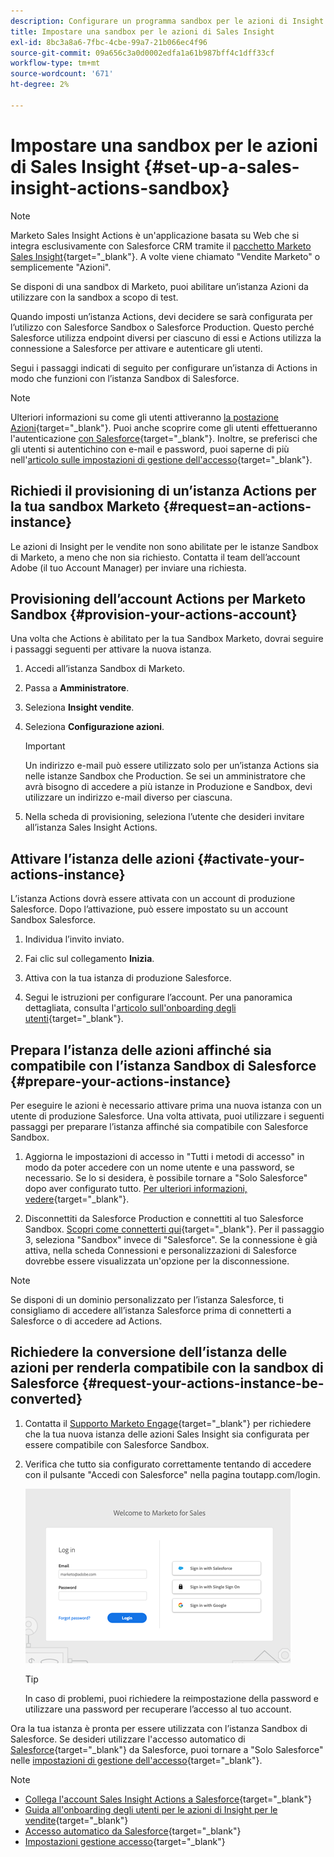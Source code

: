 ```yaml
---
description: Configurare un programma sandbox per le azioni di Insight per le vendite - Documenti Marketo - Documentazione del prodotto
title: Impostare una sandbox per le azioni di Sales Insight
exl-id: 8bc3a8a6-7fbc-4cbe-99a7-21b066ec4f96
source-git-commit: 09a656c3a0d0002edfa1a61b987bff4c1dff33cf
workflow-type: tm+mt
source-wordcount: '671'
ht-degree: 2%

---
```


# Impostare una sandbox per le azioni di Sales Insight {#set-up-a-sales-insight-actions-sandbox}

>[!NOTE]
>
>Marketo Sales Insight Actions è un&#39;applicazione basata su Web che si integra esclusivamente con Salesforce CRM tramite il [pacchetto Marketo Sales Insight](/help/marketo/product-docs/marketo-sales-insight/msi-for-salesforce/installation/install-marketo-sales-insight-package-in-salesforce-appexchange.md){target="_blank"}. A volte viene chiamato &quot;Vendite Marketo&quot; o semplicemente &quot;Azioni&quot;.

Se disponi di una sandbox di Marketo, puoi abilitare un’istanza Azioni da utilizzare con la sandbox a scopo di test.

Quando imposti un’istanza Actions, devi decidere se sarà configurata per l’utilizzo con Salesforce Sandbox o Salesforce Production. Questo perché Salesforce utilizza endpoint diversi per ciascuno di essi e Actions utilizza la connessione a Salesforce per attivare e autenticare gli utenti.

Segui i passaggi indicati di seguito per configurare un’istanza di Actions in modo che funzioni con l’istanza Sandbox di Salesforce.

>[!NOTE]
>
>Ulteriori informazioni su come gli utenti attiveranno [la postazione Azioni](/help/marketo/product-docs/marketo-sales-insight/actions/getting-started/sales-insight-actions-user-onboarding-checklist.md){target="_blank"}. Puoi anche scoprire come gli utenti effettueranno l&#39;autenticazione [con Salesforce](/help/marketo/product-docs/marketo-sales-insight/actions/admin/auto-login-from-salesforce.md){target="_blank"}. Inoltre, se preferisci che gli utenti si autentichino con e-mail e password, puoi saperne di più nell&#39;[articolo sulle impostazioni di gestione dell&#39;accesso](/help/marketo/product-docs/marketo-sales-insight/actions/admin/login-management-settings.md){target="_blank"}.

## Richiedi il provisioning di un’istanza Actions per la tua sandbox Marketo {#request=an-actions-instance}

Le azioni di Insight per le vendite non sono abilitate per le istanze Sandbox di Marketo, a meno che non sia richiesto. Contatta il team dell’account Adobe (il tuo Account Manager) per inviare una richiesta.

## Provisioning dell’account Actions per Marketo Sandbox {#provision-your-actions-account}

Una volta che Actions è abilitato per la tua Sandbox Marketo, dovrai seguire i passaggi seguenti per attivare la nuova istanza.

1. Accedi all’istanza Sandbox di Marketo.

1. Passa a **Amministratore**.

1. Seleziona **Insight vendite**.

1. Seleziona **Configurazione azioni**.

   >[!IMPORTANT]
   >
   >Un indirizzo e-mail può essere utilizzato solo per un’istanza Actions sia nelle istanze Sandbox che Production. Se sei un amministratore che avrà bisogno di accedere a più istanze in Produzione e Sandbox, devi utilizzare un indirizzo e-mail diverso per ciascuna.

1. Nella scheda di provisioning, seleziona l’utente che desideri invitare all’istanza Sales Insight Actions.

## Attivare l’istanza delle azioni {#activate-your-actions-instance}

L’istanza Actions dovrà essere attivata con un account di produzione Salesforce. Dopo l’attivazione, può essere impostato su un account Sandbox Salesforce.

1. Individua l’invito inviato.

1. Fai clic sul collegamento **Inizia**.

1. Attiva con la tua istanza di produzione Salesforce.

1. Segui le istruzioni per configurare l’account. Per una panoramica dettagliata, consulta l&#39;[articolo sull&#39;onboarding degli utenti](/help/marketo/product-docs/marketo-sales-insight/actions/getting-started/sales-insight-actions-user-onboarding-guide.md){target="_blank"}.

## Prepara l’istanza delle azioni affinché sia compatibile con l’istanza Sandbox di Salesforce {#prepare-your-actions-instance}

Per eseguire le azioni è necessario attivare prima una nuova istanza con un utente di produzione Salesforce. Una volta attivata, puoi utilizzare i seguenti passaggi per preparare l’istanza affinché sia compatibile con Salesforce Sandbox.

1. Aggiorna le impostazioni di accesso in &quot;Tutti i metodi di accesso&quot; in modo da poter accedere con un nome utente e una password, se necessario. Se lo si desidera, è possibile tornare a &quot;Solo Salesforce&quot; dopo aver configurato tutto. [Per ulteriori informazioni, vedere](/help/marketo/product-docs/marketo-sales-insight/actions/admin/login-management-settings.md){target="_blank"}.

1. Disconnettiti da Salesforce Production e connettiti al tuo Salesforce Sandbox. [Scopri come connetterti qui](/help/marketo/product-docs/marketo-sales-insight/actions/crm/salesforce-integration/connect-your-sales-insight-actions-account-to-salesforce.md){target="_blank"}. Per il passaggio 3, seleziona &quot;Sandbox&quot; invece di &quot;Salesforce&quot;. Se la connessione è già attiva, nella scheda Connessioni e personalizzazioni di Salesforce dovrebbe essere visualizzata un&#39;opzione per la disconnessione.

>[!NOTE]
>
>Se disponi di un dominio personalizzato per l’istanza Salesforce, ti consigliamo di accedere all’istanza Salesforce prima di connetterti a Salesforce o di accedere ad Actions.

## Richiedere la conversione dell’istanza delle azioni per renderla compatibile con la sandbox di Salesforce {#request-your-actions-instance-be-converted}

1. Contatta il [Supporto Marketo Engage](https://nation.marketo.com/t5/support/ct-p/Support){target="_blank"} per richiedere che la tua nuova istanza delle azioni Sales Insight sia configurata per essere compatibile con Salesforce Sandbox.

1. Verifica che tutto sia configurato correttamente tentando di accedere con il pulsante &quot;Accedi con Salesforce&quot; nella pagina toutapp.com/login.

   ![](assets/set-up-a-sales-insight-actions-sandbox-1.png)

   >[!TIP]
   >
   >In caso di problemi, puoi richiedere la reimpostazione della password e utilizzare una password per recuperare l’accesso al tuo account.

Ora la tua istanza è pronta per essere utilizzata con l’istanza Sandbox di Salesforce. Se desideri utilizzare l&#39;accesso automatico di [Salesforce](/help/marketo/product-docs/marketo-sales-insight/actions/admin/auto-login-from-salesforce.md){target="_blank"} da Salesforce, puoi tornare a &quot;Solo Salesforce&quot; nelle [impostazioni di gestione dell&#39;accesso](/help/marketo/product-docs/marketo-sales-insight/actions/admin/login-management-settings.md){target="_blank"}.

>[!NOTE]
>
>* [Collega l&#39;account Sales Insight Actions a Salesforce](/help/marketo/product-docs/marketo-sales-insight/actions/crm/salesforce-integration/connect-your-sales-insight-actions-account-to-salesforce.md){target="_blank"}
>* [Guida all&#39;onboarding degli utenti per le azioni di Insight per le vendite](/help/marketo/product-docs/marketo-sales-insight/actions/getting-started/sales-insight-actions-user-onboarding-guide.md){target="_blank"}
>* [Accesso automatico da Salesforce](/help/marketo/product-docs/marketo-sales-insight/actions/admin/auto-login-from-salesforce.md){target="_blank"}
>* [Impostazioni gestione accesso](/help/marketo/product-docs/marketo-sales-insight/actions/admin/login-management-settings.md){target="_blank"}
